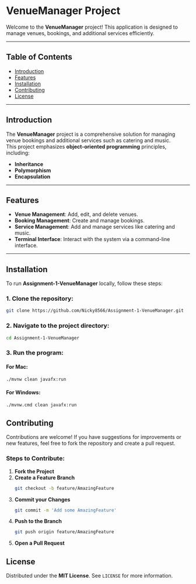 # VenueManager Project  

Welcome to the **VenueManager** project! This application is designed to manage venues, bookings, and additional services efficiently.  

---

## Table of Contents  
- [Introduction](#introduction)  
- [Features](#features)  
- [Installation](#installation)  
- [Contributing](#contributing)  
- [License](#license)  

---

## Introduction  

The **VenueManager** project is a comprehensive solution for managing venue bookings and additional services such as catering and music.  
This project emphasizes **object-oriented programming** principles, including:  
- **Inheritance**  
- **Polymorphism**  
- **Encapsulation**  

---

## Features  

- **Venue Management**: Add, edit, and delete venues.  
- **Booking Management**: Create and manage bookings.  
- **Service Management**: Add and manage services like catering and music.  
- **Terminal Interface**: Interact with the system via a command-line interface.  

---
## Installation
To run **Assignment-1-VenueManager** locally, follow these steps:

### 1. Clone the repository:
```sh
git clone https://github.com/Nicky8566/Assignment-1-VenueManager.git
```

### 2. Navigate to the project directory:
```sh
cd Assignment-1-VenueManager
```

### 3. Run the program:
#### For Mac:
```sh
./mvnw clean javafx:run
```
#### For Windows:
```sh
./mvnw.cmd clean javafx:run
```
## Contributing
Contributions are welcome! If you have suggestions for improvements or new features, feel free to fork the repository and create a pull request.

### Steps to Contribute:
1. **Fork the Project**
2. **Create a Feature Branch**
   ```sh
   git checkout -b feature/AmazingFeature
   ```
3. **Commit your Changes**
   ```sh
   git commit -m 'Add some AmazingFeature'
   ```
4. **Push to the Branch**
   ```sh
   git push origin feature/AmazingFeature
   ```
5. **Open a Pull Request**

## License
Distributed under the **MIT License**. See `LICENSE` for more information.



